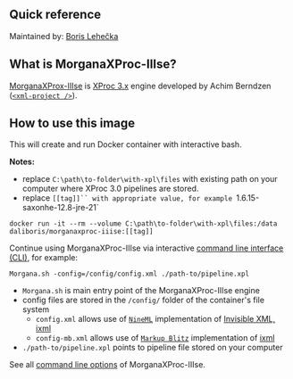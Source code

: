 ## Quick reference

Maintained by: [Boris Lehečka](https://github.com/daliboris/docker-morganaxproc-iiise)

## What is MorganaXProc-IIIse?

[MorganaXProx-IIIse](https://www.xml-project.com/morganaxproc-iiise.html) is [XProc 3.x](https://xproc.org) engine developed by Achim Berndzen ([`<xml-project />`](https://www.xml-project.com)).

## How to use this image

This will create and run Docker container with interactive bash.

**Notes:** 

- replace `C:\path\to-folder\with-xpl\files` with existing path on your computer where XProc 3.0 pipelines are stored.
- replace `[[tag]]`` with appropriate value, for example `1.6.15-saxonhe-12.8-jre-21`

```script
docker run -it --rm --volume C:\path\to-folder\with-xpl\files:/data daliboris/morganaxproc-iiise:[[tag]]
```

Continue using MorganaXProc-IIIse via interactive [command line interface (CLI)](https://www.xml-project.com/manual/index.html), for example:

```script
Morgana.sh -config=/config/config.xml ./path-to/pipeline.xpl
```

- `Morgana.sh` is main entry point of the MorganaXProc-IIIse engine
- config files are stored in the `/config/` folder of the container's file system
  - `config.xml` allows use of [`NineML`](https://docs.nineml.org/current/) implementation of [Invisible XML, ixml](https://invisiblexml.org)
  - `config-mb.xml` allows use of [`Markup Blitz`](https://github.com/GuntherRademacher/markup-blitz) implementation of [ixml](https://invisiblexml.org)
- `./path-to/pipeline.xpl` points to pipeline file stored on your computer

See all [command line options](https://www.xml-project.com/manual/index.html) of MorganaXProc-IIIse.
